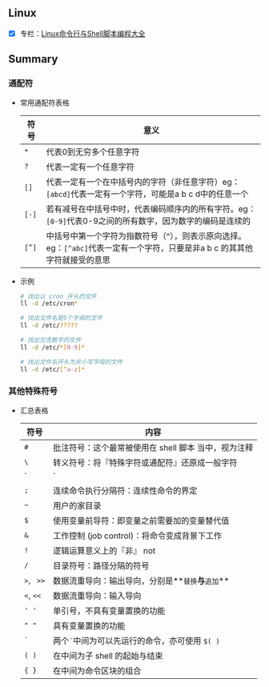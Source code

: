 ## Linux 

- [x] 专栏：[Linux命令行与Shell脚本编程大全](http://www.imooc.com/read/39)



## Summary

### 通配符

- 常用通配符表格

  | 符号  | 意义                                                         |
  | ----- | ------------------------------------------------------------ |
  | `*`   | 代表0到无穷多个任意字符                                      |
  | `?`   | 代表一定有一个任意字符                                       |
  | `[]`  | 代表一定有一个在中括号内的字符（非任意字符）eg：`[abcd]`代表一定有一个字符，可能是a b c d中的任意一个 |
  | `[-]` | 若有减号在中括号中时，代表编码顺序内的所有字符。eg：`[0-9]`代表0-9之间的所有数字，因为数字的编码是连续的 |
  | `[^]` | 中括号中第一个字符为指数符号（^），则表示原向选择。eg：`[^abc]`代表一定有一个字符，只要是非a b c 的其其他字符就接受的意思 |

- 示例

  ```bash
  # 找出以 cron 开头的文件
  ll -d /etc/cron*
  
  # 找出文件名是5个字母的文件
  ll -d /etc/?????
  
  # 找出包含数字的文件
  ll -d /etc/*[0-9]*
  
  # 找出文件名开头为非小写字母的文件
  ll -d /etc/[^a-z]*
  ```



### 其他特殊符号

- 汇总表格

  | 符号       | 内容                                                 |
  | ---------- | ---------------------------------------------------- |
  | `#`        | 批注符号：这个最常被使用在 shell 脚本 当中，视为注释 |
  | `\`        | 转义符号：将『特殊字符或通配符』还原成一般字符       |
  | `|`        | 管道 (pipe)：分隔两个管线命令的界定                  |
  | `;`        | 连续命令执行分隔符：连续性命令的界定                 |
  | `~`        | 用户的家目录                                         |
  | `$`        | 使用变量前导符：即变量之前需要加的变量替代值         |
  | `&`        | 工作控制 (job control)：将命令变成背景下工作         |
  | `!`        | 逻辑运算意义上的『非』 not                           |
  | `/`        | 目录符号：路径分隔的符号                             |
  | `>`, ` >>` | 数据流重导向：输出导向，分别是**`替换`**与**`追加`** |
  | `<`, `<<`  | 数据流重导向：输入导向                               |
  | `' '`      | 单引号，不具有变量置换的功能                         |
  | `" "`      | 具有变量置换的功能                                   |
  | `` ` ``    | 两个`` ` ``中间为可以先运行的命令，亦可使用 `$( )`   |
  | `( )`      | 在中间为子 shell 的起始与结束                        |
  | `{ }`      | 在中间为命令区块的组合                               |